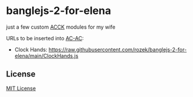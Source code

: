 # banglejs-2-for-elena #

just a few custom [ACCK](https://github.com/rozek/banglejs-2-analog-clock-construction-kit) modules for my wife

URLs to be inserted into [AC-AC](https://banglejs.com/apps/#a%20configurable%20analog%20clock):

* Clock Hands: https://raw.githubusercontent.com/rozek/banglejs-2-for-elena/main/ClockHands.js

## License ##

[MIT License](LICENSE.md)

